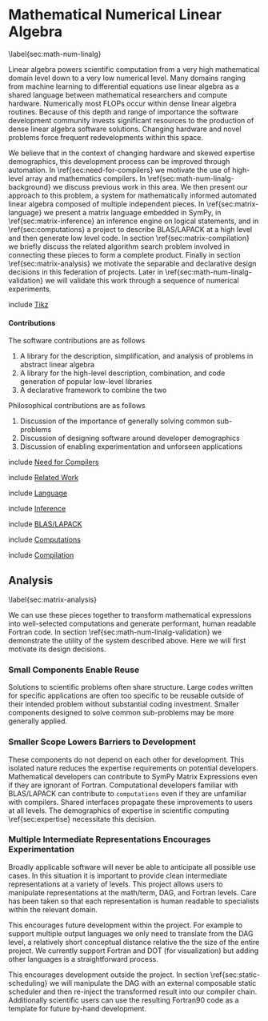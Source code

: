 
Mathematical Numerical Linear Algebra
=====================================

\label{sec:math-num-linalg}

Linear algebra powers scientific computation from a very high mathematical domain level down to a very low numerical level.  Many domains ranging from machine learning to differential equations use linear algebra as a shared language between mathematical researchers and compute hardware.  Numerically most FLOPs occur within dense linear algebra routines.  Because of this depth and range of importance the software development community invests significant resources to the production of dense linear algebra software solutions.  Changing hardware and novel problems force frequent redevelopments within this space.  

We believe that in the context of changing hardware and skewed expertise demographics, this development process can be improved through automation.  In \ref{sec:need-for-compilers} we motivate the use of high-level array and mathematics compilers.  In \ref{sec:math-num-linalg-background} we discuss previous work in this area.  We then present our approach to this problem, a system for mathematically informed automated linear algebra composed of multiple independent pieces.  In \ref{sec:matrix-language} we present a matrix language embedded in SymPy, in \ref{sec:matrix-inference} an inference engine on logical statements, and in \ref{sec:computations} a project to describe BLAS/LAPACK at a high level and then generate low level code.  In section \ref{sec:matrix-compilation} we briefly discuss the related algorithm search problem involved in connecting these pieces to form a complete product.  Finally in section \ref{sec:matrix-analysis} we motivate the separable and declarative design decisions in this federation of projects.  Later in \ref{sec:math-num-linalg-validation} we will validate this work through a sequence of numerical experiments.

include [Tikz](tikz_all.md)

#### Contributions

The software contributions are as follows

1.  A library for the description, simplification, and analysis of problems in abstract linear algebra
2.  A library for the high-level description, combination, and code generation of popular low-level libraries
3.  A declarative framework to combine the two

Philosophical contributions are as follows

1.  Discussion of the importance of generally solving common sub-problems
2.  Discussion of designing software around developer demographics
3.  Discussion of enabling experimentation and unforseen applications

include [Need for Compilers](need-for-compilers.md)

include [Related Work](math-num-linalg-related-work.md)

include [Language](matrix-language.md)

include [Inference](matrix-inference.md)

include [BLAS/LAPACK](blas-lapack.md)

include [Computations](computations.md)

include [Compilation](matrix-compilation.md)

Analysis
--------

\label{sec:matrix-analysis}

We can use these pieces together to transform mathematical expressions into well-selected computations and generate performant, human readable Fortran code.  In section \ref{sec:math-num-linalg-validation} we demonstrate the utility of the system described above.  Here we will first motivate its design decisions.


### Small Components Enable Reuse

Solutions to scientific problems often share structure.  Large codes written for specific applications are often too specific to be reusable outside of their intended problem  without substantial coding investment.  Smaller components designed to solve common sub-problems may be more generally applied.


### Smaller Scope Lowers Barriers to Development

These components do not depend on each other for development.  This isolated nature reduces the expertise requirements on potential developers.  Mathematical developers can contribute to SymPy Matrix Expressions even if they are ignorant of Fortran.  Computational developers familiar with BLAS/LAPACK can contribute to `computations` even if they are unfamiliar with compilers.  Shared interfaces propagate these improvements to users at all levels.  The demographics of expertise in scientific computing \ref{sec:expertise} necessitate this decision.


### Multiple Intermediate Representations Encourages Experimentation

Broadly applicable software will never be able to anticipate all possible use cases.  In this situation it is important to provide clean intermediate representations at a variety of levels.  This project allows users to manipulate representations at the math/term, DAG, and Fortran levels.  Care has been taken so that each representation is human readable to specialists within the relevant domain.

This encourages future development within the project.  For example to support multiple output languages we only need to translate from the DAG level, a relatively short conceptual distance relative the the size of the entire project.  We currently support Fortran and DOT (for visualization) but adding other languages is a straightforward process.

This encourages development outside the project.  In section \ref{sec:static-scheduling} we will manipulate the DAG with an external composable static scheduler and then re-inject the transformed result into our compiler chain.  Additionally scientific users can use the resulting Fortran90 code as a template for future by-hand development.
